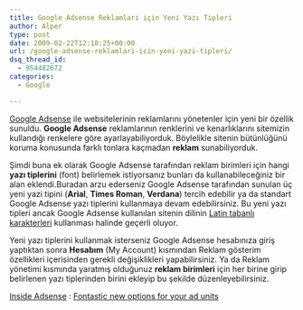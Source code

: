 ```yaml
---
title: Google Adsense Reklamları için Yeni Yazı Tipleri
author: Alper
type: post
date: 2009-02-22T12:18:25+00:00
url: /google-adsense-reklamlari-icin-yeni-yazi-tipleri/
dsq_thread_id:
  - 954482672
categories:
  - Google

---
```

[Google Adsense][1] ile websitelerinin reklamlarını yönetenler için yeni bir özellik sunuldu. **Google Adsense** reklamlarının renklerini ve kenarlıklarını sitemizin kullandığı renkelere göre ayarlayabiliyorduk. Böylelikle sitenin bütünlüğünü koruma konusunda farklı tonlara kaçmadan **reklam** sunabiliyorduk. 

Şimdi buna ek olarak Google Adsense tarafından reklam birimleri için hangi **yazı tiplerini** (font) belirlemek istiyorsanız bunları da kullanabileceğiniz bir alan eklendi.Buradan arzu ederseniz Google Adsense tarafından sunulan üç yeni yazi tipini (**Arial**, **Times Roman**, **Verdana**) tercih edebilir ya da standart Google Adsense yazı tiplerini kullanmaya devam edebilirsiniz. Bu yeni yazı tipleri ancak Google Adsense kullanılan sitenin dilinin <a href="https://www.google.com/adsense/support/bin/answer.py?answer=114971&#038;sourceid=aso&#038;subid=ww-en-et-asblog_2009-02-19&#038;medium=link" target="_blank">Latin tabanlı karakterleri</a> kullanması halinde geçerli oluyor. 

Yeni yazı tiplerini kullanmak isterseniz Google Adsense hesabınıza giriş yaptıktan sonra **Hesabım** (My Account) kısmından Reklam gösterim özellikleri içerisinden gerekli değişiklikleri yapabilirsiniz. Ya da Reklam yönetimi kısmında yaratmış olduğunuz **reklam birimleri** için her birine girip belirlenen yazı tiplerinden birini ekleyip bu şekilde düzenleyebilirsiniz. 

<a href="https://adsense.blogspot.com/" target="_blank">Inside Adsense</a> : <a href="https://adsense.blogspot.com/2009/02/fontastic-new-options-for-your-ad-units.html" target="_blank">Fontastic new options for your ad units</a>

 [1]: https://www.google.com/adsense